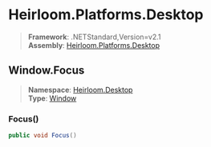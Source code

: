 # Heirloom.Platforms.Desktop

> **Framework**: .NETStandard,Version=v2.1  
> **Assembly**: [Heirloom.Platforms.Desktop][0]  

## Window.Focus

> **Namespace**: [Heirloom.Desktop][0]  
> **Type**: [Window][1]  

### Focus()

```cs
public void Focus()
```

[0]: ../../../Heirloom.Platforms.Desktop.md
[1]: ../Window.md

